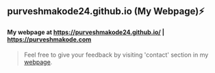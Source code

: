 ## purveshmakode24.github.io (My Webpage):zap:
#### My webpage at https://purveshmakode24.github.io/ | https://purveshmakode.com

>Feel free to give your feedback by visiting 'contact' section in my [webpage](https://purveshmakode24.github.io/).
